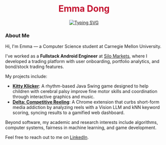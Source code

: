 <h1 
  align="center" style="color:#C41230;">Emma Dong
</h1>


<p align="center">
  <a href="https://git.io/typing-svg"><img src="https://readme-typing-svg.demolab.com font=Fira+Code&duration=2500&pause=1000&color=C41230&center=true&vCenter=true&width=435&lines=scs+%40+carnegie+mellon+university;prev.+swe+%40+silo+markets" alt="Typing SVG" /></a>
</p>

### About Me
Hi, I'm Emma — a Computer Science student at Carnegie Mellon University.  

I've worked as a **Fullstack Android Engineer** at [Silo Markets](https://www.silomarkets.com/), where I developed a trading platform with user onboarding, portfolio analytics, and bond/stock trading features.  

My projects include:  
- [**Kitty Klicker**](https://github.com/emmadong05/KittyKlicker): A rhythm-based Java Swing game designed to help children with cerebral palsy improve fine motor skills and coordination through interactive graphics and music.  
- [**Delta: Competitive Reeling**](https://github.com/emmadong05/competitive-reeling): A Chrome extension that curbs short-form media addiction by analyzing reels with a Vision LLM and kNN keyword scoring, syncing results to a gamified web dashboard.  

Beyond software, my academic and research interests include algorithms, computer systems, fairness in machine learning, and game development.  

Feel free to reach out to me on [LinkedIn](https://www.linkedin.com/in/emmad6688).  

